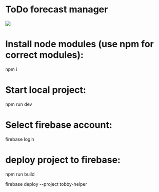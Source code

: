 # ToDo forecast manager


![](https://raw.githubusercontent.com/SerhiiKoziy/ToDo-Manager/master/public/assets/images/gif.gif)


# Install node modules (use npm for correct modules):
npm i

# Start local project:
npm run dev

# Select firebase account:
firebase login

# deploy project to firebase:
npm run build

firebase deploy --project tobby-helper
